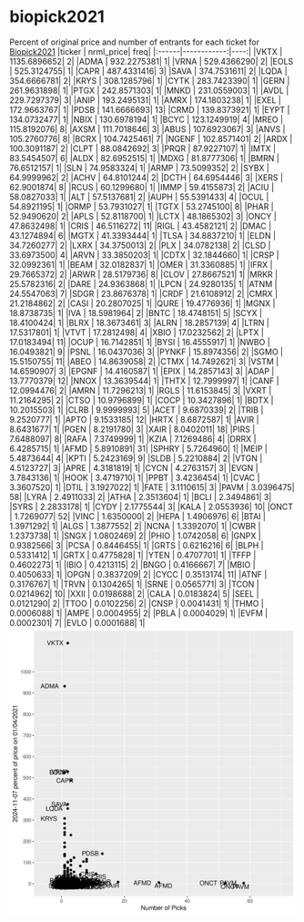 # biopick2021
Percent of original price and number of entrants for each ticket for [Biopick2021](https://twitter.com/hashtag/Biopick2021)
|ticker |   nrml_price| freq|
|:------|------------:|----:|
|VKTX   | 1135.6896652|    2|
|ADMA   |  932.2275381|    1|
|VRNA   |  529.4366290|    2|
|EOLS   |  525.3124755|    1|
|CAPR   |  487.4331416|    3|
|SAVA   |  374.7531611|    2|
|LQDA   |  354.6666781|    2|
|KRYS   |  308.1285796|    1|
|CYTK   |  283.7423390|    1|
|GERN   |  261.9631898|    1|
|PTGX   |  242.8571303|    1|
|MNKD   |  231.0559003|    1|
|AVDL   |  229.7297379|    3|
|ANIP   |  193.2495131|    1|
|AMRX   |  174.1803238|    1|
|EXEL   |  172.9663767|    1|
|PDSB   |  141.6666693|   13|
|CRMD   |  139.8373921|    1|
|EYPT   |  134.0732477|    1|
|NBIX   |  130.6978194|    1|
|BCYC   |  123.1249919|    4|
|MREO   |  115.8192076|    8|
|AXSM   |  111.7018646|    3|
|ABUS   |  107.6923067|    3|
|ANVS   |  105.2760776|    8|
|BCRX   |  104.7425461|    7|
|NGENF  |  102.8571401|    2|
|ARDX   |  100.3091187|    2|
|CLPT   |   88.0842692|    3|
|PRQR   |   87.9227107|    1|
|IMTX   |   83.5454507|    6|
|ALDX   |   82.6952515|    1|
|MDXG   |   81.8777306|    1|
|BMRN   |   76.6512157|    1|
|SLN    |   74.9583324|    1|
|ARMP   |   73.5099352|    2|
|SYBX   |   64.9999962|    2|
|ACHV   |   64.8101244|    2|
|DCTH   |   64.6954446|    3|
|XERS   |   62.9001874|    8|
|RCUS   |   60.1299680|    1|
|IMMP   |   59.4155873|    2|
|ACIU   |   58.0827033|    1|
|ALT    |   57.5137681|    2|
|AUPH   |   55.5391433|    4|
|OCUL   |   54.8921195|    1|
|ORMP   |   53.7931027|    1|
|TGTX   |   53.2745100|    8|
|PHAR   |   52.9490620|    2|
|APLS   |   52.8118700|    1|
|LCTX   |   48.1865302|    3|
|ONCY   |   47.8632498|    1|
|CRIS   |   46.5116272|   11|
|RIGL   |   43.4582121|    2|
|DMAC   |   43.1274894|    6|
|MGTX   |   41.3393444|    1|
|TLSA   |   34.8837210|    1|
|ELDN   |   34.7260277|    2|
|LXRX   |   34.3750013|    2|
|PLX    |   34.0782138|    2|
|CLSD   |   33.6973500|    4|
|ARVN   |   33.3850203|    1|
|CDTX   |   32.1844660|    1|
|CRSP   |   32.0992361|    1|
|BEAM   |   32.0182837|    1|
|OMER   |   31.3360885|    1|
|IFRX   |   29.7665372|    2|
|ARWR   |   28.5179736|    8|
|CLOV   |   27.8667521|    1|
|MRKR   |   25.5782316|    2|
|DARE   |   24.9363868|    1|
|LPCN   |   24.9280135|    1|
|ATNM   |   24.5547063|    7|
|SDGR   |   23.8676378|    1|
|CRDF   |   21.6108912|    2|
|CMRX   |   21.2184862|    2|
|CASI   |   20.2807025|    1|
|QURE   |   19.4776936|    1|
|MGNX   |   18.8738735|    1|
|IVA    |   18.5981964|    2|
|BNTC   |   18.4748151|    5|
|SCYX   |   18.4100424|    1|
|BLRX   |   18.3673461|    3|
|ALRN   |   18.2857139|    4|
|LTRN   |   17.5317801|    1|
|VTVT   |   17.2812498|    4|
|XBIO   |   17.0232562|    2|
|LPTX   |   17.0183494|   11|
|OCUP   |   16.7142851|    1|
|BYSI   |   16.4555917|    1|
|NWBO   |   16.0493821|    9|
|PSNL   |   16.0437036|    3|
|PYNKF  |   15.8974356|    2|
|SGMO   |   15.5150755|   11|
|ABEO   |   14.8639058|    2|
|CTMX   |   14.7492621|    3|
|VSTM   |   14.6590907|    3|
|EPGNF  |   14.4160587|    1|
|EPIX   |   14.2857143|    3|
|ADAP   |   13.7770379|   12|
|NNOX   |   13.3639544|    1|
|THTX   |   12.7999997|    1|
|CANF   |   12.0994476|    2|
|AMRN   |   11.7296213|    1|
|RGLS   |   11.6153845|    3|
|VXRT   |   11.2164295|    2|
|CTSO   |   10.9796899|    1|
|COCP   |   10.3427896|    1|
|BDTX   |   10.2015503|    1|
|CLRB   |    9.9999993|    5|
|ACET   |    9.6870339|    2|
|TRIB   |    9.2520777|    1|
|APTO   |    9.1533185|   12|
|HRTX   |    8.6872587|    1|
|AVIR   |    8.6431677|    1|
|PGEN   |    8.2191780|    3|
|XAIR   |    8.0402011|   18|
|PIRS   |    7.6488097|    8|
|RAFA   |    7.3749999|    1|
|KZIA   |    7.1269486|    4|
|DRRX   |    6.4285715|    1|
|AFMD   |    5.8910891|   31|
|SPHRY  |    5.7264960|    1|
|MEIP   |    5.4873644|    4|
|KPTI   |    5.2423169|    9|
|SLDB   |    5.2210884|    2|
|VTGN   |    4.5123727|    3|
|APRE   |    4.3181819|    1|
|CYCN   |    4.2763157|    3|
|EVGN   |    3.7843136|    1|
|HOOK   |    3.4719710|    1|
|PPBT   |    3.4236454|    1|
|CVAC   |    3.3607520|    1|
|DTIL   |    3.1927022|    1|
|FATE   |    3.1110615|    3|
|PAVM   |    3.0396475|   58|
|LYRA   |    2.4911033|    2|
|ATHA   |    2.3513604|    1|
|BCLI   |    2.3494861|    3|
|SYRS   |    2.2833178|    1|
|CYDY   |    2.1775544|    3|
|KALA   |    2.0553936|   10|
|ONCT   |    1.7269077|   52|
|VINC   |    1.6350000|    2|
|HEPA   |    1.4906976|    6|
|BTAI   |    1.3971292|    1|
|ALGS   |    1.3877552|    2|
|NCNA   |    1.3392070|    1|
|CWBR   |    1.2373738|    1|
|SNGX   |    1.0802469|    2|
|PHIO   |    1.0742058|    6|
|GNPX   |    0.9382566|    3|
|PCSA   |    0.8446455|    1|
|GRTS   |    0.6216216|    6|
|BLPH   |    0.5331412|    1|
|GRTX   |    0.4775828|    1|
|YTEN   |    0.4707701|    1|
|TFFP   |    0.4602273|    1|
|IBIO   |    0.4213115|    2|
|BNGO   |    0.4166667|    7|
|MBIO   |    0.4050633|    1|
|OPGN   |    0.3837209|    2|
|CYCC   |    0.3513174|   11|
|ATNF   |    0.3176767|    1|
|TRVN   |    0.1304265|    1|
|SRNE   |    0.0565771|    3|
|TCON   |    0.0214962|   10|
|XXII   |    0.0198688|    2|
|CALA   |    0.0183824|    5|
|SEEL   |    0.0121290|    2|
|TTOO   |    0.0102256|    2|
|CNSP   |    0.0041431|    1|
|THMO   |    0.0006088|    1|
|AMPE   |    0.0004955|    2|
|PBLA   |    0.0004029|    1|
|EVFM   |    0.0002301|    7|
|EVLO   |    0.0001688|    1|
![retvspicks](biopicks.png?raw=true)
